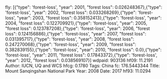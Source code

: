 fly: [{"type": 'forest-loss', "year": 2001, "forest loss": 0.026248367},{"type": 'forest-loss', "year": 2002, "forest loss": 0.033268269},{"type": 'forest-loss', "year": 2003, "forest loss": 0.358152413},{"type": 'forest-loss', "year": 2004, "forest loss": 0.122709921},{"type": 'forest-loss', "year": 2005, "forest loss": 0.123787208},{"type": 'forest-loss', "year": 2006, "forest loss": 0.124156886},{"type": 'forest-loss', "year": 2007, "forest loss": 0.031395717},{"type": 'forest-loss', "year": 2008, "forest loss": 0.247270068},{"type": 'forest-loss', "year": 2009, "forest loss": 0.382839155},{"type": 'forest-loss', "year": 2010, "forest loss": 0.0},{"type": 'forest-loss', "year": 2011, "forest loss": 0.17843372},{"type": 'forest-loss', "year": 2012, "forest loss": 0.038569107}]
wdpaid: 903136
hf09: 11.2191
Author: IUCN, UQ and WCS
hfcg: 0.1780
Tags: China
fc: 176.5443344
Title: Mount Sanqingshan National Park
Year: 2008
Date: 2017
hf93: 11.0294

